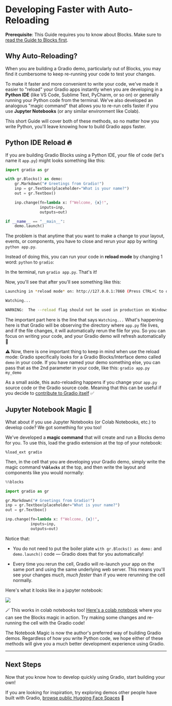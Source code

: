 # Developing Faster with Auto-Reloading

**Prerequisite**: This Guide requires you to know about Blocks. Make sure to [read the Guide to Blocks first](/introduction_to_blocks).

<span id="advanced-features"></span>

## Why Auto-Reloading?

When you are building a Gradio demo, particularly out of Blocks, you may find it cumbersome to keep re-running your code to test your changes. 

To make it faster and more convenient to write your code, we've made it easier to "reload" your Gradio apps instantly when you are developing in a **Python IDE** (like VS Code, Sublime Text, PyCharm, or so on) or generally running your Python code from the terminal. We've also developed an analogous "magic command" that allows you to re-run cells faster if you use **Jupyter Notebooks** (or any similar environment like Colab).

This short Guide will cover both of these methods, so no matter how you write Python, you'll leave knowing how to build Gradio apps faster.

## Python IDE Reload 🔥

If you are building Gradio Blocks using a Python IDE, your file of code (let's name it `app.py`) might looks something like this: 

```python
import gradio as gr

with gr.Blocks() as demo:
    gr.Markdown("# Greetings from Gradio!")
    inp = gr.Textbox(placeholder="What is your name?")
    out = gr.Textbox()

    inp.change(fn=lambda x: f"Welcome, {x}!", 
               inputs=inp, 
               outputs=out)

if __name__ == "__main__":
    demo.launch()    
```

The problem is that anytime that you want to make a change to your layout, events, or components, you have to close and  rerun your app by writing `python app.py`.

Instead of doing this, you can run your code in **reload mode** by changing 1 word: `python` to `gradio`:

In the terminal, run `gradio app.py`. That's it! 

Now, you'll see that after you'll see something like this:

```bash
Launching in *reload mode* on: http://127.0.0.1:7860 (Press CTRL+C to quit)

Watching...

WARNING:  The --reload flag should not be used in production on Windows.
```

The important part here is the line that says `Watching...` What's happening here is that Gradio will be observing the directory where `app.py` file lives, and if the file changes, it will automatically rerun the file for you. So you can focus on writing your code, and your Gradio demo will refresh automatically 🥳

⚠️ Now, there is one important thing to keep in mind when use the reload mode: Gradio specifically looks for a Gradio Blocks/Interface demo called `demo` in your code. If you have named your demo something else, you can pass that as the 2nd parameter in your code, like this: `gradio app.py my_demo`

As a small aside, this auto-reloading happens if you change your `app.py` source code or the Gradio source code. Meaning that this can be useful if you decide to [contribute to Gradio itself](https://github.com/gradio-app/gradio/blob/main/CONTRIBUTING.md) ✅

## Jupyter Notebook Magic 🔮

What about if you use Jupyter Notebooks (or Colab Notebooks, etc.) to develop code? We got something for you too!

We've developed a **magic command** that will create and run a Blocks demo for you. To use this, load the gradio extension at the top of your notebook: 

`%load_ext gradio`

Then, in the cell that you are developing your Gradio demo, simply write the magic command **`%%blocks`** at the top, and then write the layout and components like you would normally:

```py
%%blocks 

import gradio as gr

gr.Markdown("# Greetings from Gradio!")
inp = gr.Textbox(placeholder="What is your name?")
out = gr.Textbox()

inp.change(fn=lambda x: f"Welcome, {x}!", 
           inputs=inp, 
           outputs=out)
```

Notice that:

* You do not need to put the boiler plate `with gr.Blocks() as demo:` and `demo.launch()` code — Gradio does that for you automatically!

* Every time you rerun the cell, Gradio will re-launch your app on the same port and using the same underlying web server. This means you'll see your changes *much, much faster* than if you were rerunning the cell normally. 

Here's what it looks like in a jupyter notebook:

![](https://i.ibb.co/nrszFws/Blocks.gif)

🪄 This works in colab notebooks too! [Here's a colab notebook](https://colab.research.google.com/drive/1jUlX1w7JqckRHVE-nbDyMPyZ7fYD8488?authuser=1#scrollTo=zxHYjbCTTz_5) where you can see the Blocks magic in action. Try making some changes and re-running the cell with the Gradio code! 

The Notebook Magic is now the author's preferred way of building Gradio demos. Regardless of how you write Python code, we hope either of these methods will give you a much better development experience using Gradio. 

--------

## Next Steps

Now that you know how to develop quickly using Gradio, start building your own! 

If you are looking for inspiration, try exploring demos other people have built with Gradio, [browse public Hugging Face Spaces](http://hf.space/) 🤗


